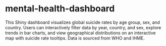 # mental-health-dashboard
This Shiny dashboard visualizes global suicide rates by age group, sex, and country. Users can interactively filter data by year, country, and sex, explore trends in bar charts, and view geographical distributions on an interactive map with suicide rate tooltips. Data is sourced from WHO and IHME.
